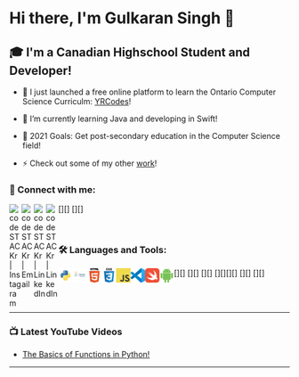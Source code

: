 # Hi there, I'm Gulkaran Singh 👋
## 🎓 I'm a Canadian Highschool Student and Developer!

- 🍁 I just launched a free online platform to learn the Ontario Computer Science Curriculm: [YRCodes][course]!
- 📲 I’m currently learning Java and developing in Swift!

- 🎯 2021 Goals: Get post-secondary education in the Computer Science field!
- ⚡ Check out some of my other [work][repos]!

### 🔗 Connect with me:

[<img align="left" alt="codeSTACKr | Instagram" width="22px" src="https://cdn.jsdelivr.net/npm/simple-icons@v3/icons/instagram.svg" />][instagram]
[<img align="left" alt="codeSTACKr | Email" width="22px" src="https://cdn.jsdelivr.net/npm/simple-icons@v3/icons/gmail.svg" />][]
[<img align="left" alt="codeSTACKr | LinkedIn" width="22px" src="https://cdn.jsdelivr.net/npm/simple-icons@v3/icons/linkedin.svg" />][]
[<img align="left" alt="codeSTACKr | LinkedIn" width="22px" src="https://cdn.jsdelivr.net/npm/simple-icons@v3/icons/youtube.svg" />][youtube]

<br />

### 🛠️ Languages and Tools:

[<img align="left" alt="Python" width="26px" src="https://raw.githubusercontent.com/github/explore/80688e429a7d4ef2fca1e82350fe8e3517d3494d/topics/python/python.png" />][python]
[<img align="left" alt="Java" width="26px" src="https://raw.githubusercontent.com/github/explore/80688e429a7d4ef2fca1e82350fe8e3517d3494d/topics/java/java.png" />][]
[<img align="left" alt="HTML5" width="26px" src="https://raw.githubusercontent.com/github/explore/80688e429a7d4ef2fca1e82350fe8e3517d3494d/topics/html/html.png" />][]
[<img align="left" alt="CSS3" width="26px" src="https://raw.githubusercontent.com/github/explore/80688e429a7d4ef2fca1e82350fe8e3517d3494d/topics/css/css.png" />][]
[<img align="left" alt="JavaScript" width="26px" src="https://raw.githubusercontent.com/github/explore/80688e429a7d4ef2fca1e82350fe8e3517d3494d/topics/javascript/javascript.png" />][][<img align="left" alt="Visual Studio Code" width="26px" src="https://raw.githubusercontent.com/github/explore/80688e429a7d4ef2fca1e82350fe8e3517d3494d/topics/visual-studio-code/visual-studio-code.png" />][]
[<img align="left" alt="Swift" width="26px" src="https://raw.githubusercontent.com/github/explore/80688e429a7d4ef2fca1e82350fe8e3517d3494d/topics/swift/swift.png" />][]
[<img align="left" alt="Android Studio" width="26px" src="https://raw.githubusercontent.com/github/explore/80688e429a7d4ef2fca1e82350fe8e3517d3494d/topics/android/android.png" />][]

<br />
<br />

---

### 📺 Latest YouTube Videos

<!-- YOUTUBE:START -->

- [The Basics of Functions in Python!](https://www.youtube.com/watch?v=z6O2MfstMHc)
<!-- YOUTUBE:END -->

---

[website]: https://codeSTACKr.com
[course]: https://yrcodes.ca
[repos]: https://github.com/gulkaran?tab=repositories
[youtube]: https://www.youtube.com/channel/UCbc177lD4Z2Rx_C8CTGVa2g
[instagram]: https://instagram.com/gulkaran.s

<!-- [linkedin]: https://linkedin.com/in/codeSTACKr -->

[python]: https://www.youtube.com/watch?v=z6O2MfstMHc&list=PLXx0S2Y00GvLJ0Q8ZsI40ISU0Hevkg9bP
